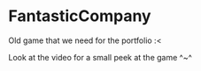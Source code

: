 # FantasticCompany
Old game that we need for the portfolio :&lt;

Look at the video for a small peek at the game ^~^
